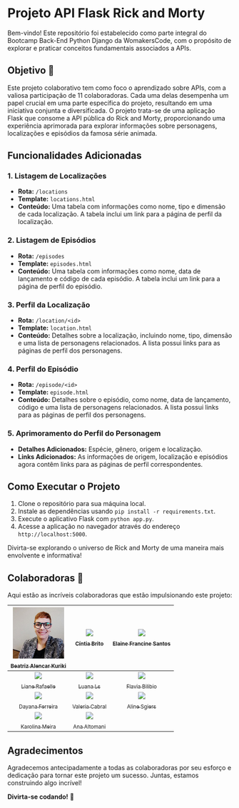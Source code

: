 # Projeto API Flask Rick and Morty

Bem-vindo! Este repositório foi estabelecido como parte integral do Bootcamp Back-End Python Django da WomakersCode, com o propósito de explorar e praticar conceitos fundamentais associados a APIs.

## Objetivo 🎯

Este projeto colaborativo tem como foco o aprendizado sobre APIs, com a valiosa participação de 11 colaboradoras. Cada uma delas desempenha um papel crucial em uma parte específica do projeto, resultando em uma iniciativa conjunta e diversificada. O projeto trata-se de uma aplicação Flask que consome a API pública do Rick and Morty, proporcionando uma experiência aprimorada para explorar informações sobre personagens, localizações e episódios da famosa série animada.

## Funcionalidades Adicionadas

### 1. Listagem de Localizações
- **Rota:** `/locations`
- **Template:** `locations.html`
- **Conteúdo:** Uma tabela com informações como nome, tipo e dimensão de cada localização. A tabela inclui um link para a página de perfil da localização.

### 2. Listagem de Episódios
- **Rota:** `/episodes`
- **Template:** `episodes.html`
- **Conteúdo:** Uma tabela com informações como nome, data de lançamento e código de cada episódio. A tabela inclui um link para a página de perfil do episódio.

### 3. Perfil da Localização
- **Rota:** `/location/<id>`
- **Template:** `location.html`
- **Conteúdo:** Detalhes sobre a localização, incluindo nome, tipo, dimensão e uma lista de personagens relacionados. A lista possui links para as páginas de perfil dos personagens.

### 4. Perfil do Episódio
- **Rota:** `/episode/<id>`
- **Template:** `episode.html`
- **Conteúdo:** Detalhes sobre o episódio, como nome, data de lançamento, código e uma lista de personagens relacionados. A lista possui links para as páginas de perfil dos personagens.

### 5. Aprimoramento do Perfil do Personagem
- **Detalhes Adicionados:** Espécie, gênero, origem e localização.
- **Links Adicionados:** As informações de origem, localização e episódios agora contêm links para as páginas de perfil correspondentes.

## Como Executar o Projeto

1. Clone o repositório para sua máquina local.
2. Instale as dependências usando `pip install -r requirements.txt`.
3. Execute o aplicativo Flask com `python app.py`.
4. Acesse a aplicação no navegador através do endereço `http://localhost:5000`.

Divirta-se explorando o universo de Rick and Morty de uma maneira mais envolvente e informativa!

## Colaboradoras 🚀

Aqui estão as incríveis colaboradoras que estão impulsionando este projeto:

| [<img loading="lazy" src="https://github.com/BeatrizKuriki/SistemaEnvioDeEmail/blob/main/assets/beatrizdev.jpg" width=115><br><sub>Beatriz Alencar Kuriki</sub>](https://github.com/BeatrizKuriki) |  [<img loading="lazy" src="https://avatars.githubusercontent.com/u/134309478?v=4" width=115><br><sub>Cíntia Brito</sub>](https://github.com/CinBrito) |  [<img loading="lazy" src="https://avatars.githubusercontent.com/u/116613646?v=4" width=115><br><sub>Elaine Francine Santos</sub>](https://github.com/Laineflss)  |
| :---: | :---: | :---: |
| [<img loading="lazy" src="https://avatars.githubusercontent.com/u/141535641?v=4" width=115><br><sub>Liane Rafaelle</sub>](https://github.com/lianerafaelle) |  [<img loading="lazy" src="https://avatars.githubusercontent.com/u/142627563?v=4" width=115><br><sub>Luana Ls</sub>](https://github.com/luana-ls) |  [<img loading="lazy" src="https://avatars.githubusercontent.com/u/141366732?v=4" width=115><br><sub>Flavia Bilibio</sub>](https://github.com/flavia-bilibio)  |
| [<img loading="lazy" src="https://avatars.githubusercontent.com/u/53124488?v=4" width=115><br><sub>Dayana Ferreira</sub>](https://github.com/Dayanaferrer) |  [<img loading="lazy" src="https://avatars.githubusercontent.com/u/109596998?v=4" width=115><br><sub>Valeria Cabral</sub>](https://github.com/valeriacabral) |  [<img loading="lazy" src="https://avatars.githubusercontent.com/u/119159053?v=4" width=115><br><sub>Aline Sgiers</sub>](https://github.com/asgiers) |
[<img loading="lazy" src="https://avatars.githubusercontent.com/u/74688759?v=4" width=115><br><sub>Karolina Meira</sub>](https://github.com/KNMeira) |  [<img loading="lazy" src="https://avatars.githubusercontent.com/u/152566143?v=4" width=115><br><sub>Ana Altomani</sub>](https://github.com/Ana-Altomani) |

## Agradecimentos

Agradecemos antecipadamente a todas as colaboradoras por seu esforço e dedicação para tornar este projeto um sucesso. Juntas, estamos construindo algo incrível!

**Divirta-se codando!** 🚀
